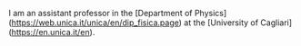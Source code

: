 I am an assistant professor in the [Department of Physics] (https://web.unica.it/unica/en/dip_fisica.page) at the [University of Cagliari] (https://en.unica.it/en).

